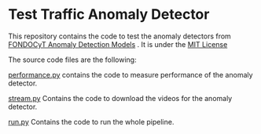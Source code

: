 # Test Traffic Anomaly Detector

This repository contains the code to test the anomaly detectors from
[FONDOCyT Anomaly Detection Models](https://github.com/lopezbec/Traffic_Accident_Detection/tree/master/Anomaly_Detection_Models)
. It is under the [MIT License](LICENSE)

The source code files are the following:

[performance.py](performance.py) contains the code to measure performance of the anomaly detector.

[stream.py](stream.py) Contains the code to download the videos for the anomaly detector.

[run.py](run.py) Contains the code to run the whole pipeline.